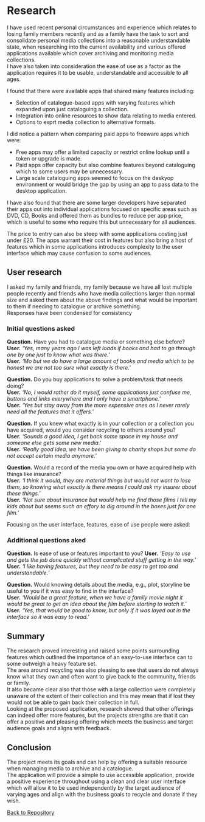 # Research  

I have used recent personal circumstances and experience which relates to losing family members recently and as a family have the task to sort and consolidate personal media collections into a reasonable understandable state, when researching into the current availability and various offered applications available which cover archiving and monitoring media collections.  
I have also taken into consideration the ease of use as a factor as the application requires it to be usable, understandable and accessible to all ages.  

I found that there were available apps that shared many features including:  
- Selection of catalogue-based apps with varying features which expanded upon just cataloguing a collection.  
- Integration into online resources to show data relating to media entered.  
- Options to exprt media collection to alternative formats.  

I did notice a pattern when comparing paid apps to freeware apps which were:  
- Free apps may offer a limited capacity or restrict online lookup until a token or upgrade is made.  
- Paid apps offer capacity but also combine features beyond cataloguing which to some users may be unnecessary.  
- Large scale cataloguing apps seemed to focus on the deskyop environment or would bridge the gap by using an app to pass data to the desktop application.  

I have also found that there are some larger developers have separated their apps out into individual applications focused on specific areas such as DVD, CD, Books and offered them as bundles to reduce per app price, which is useful to some who require this but unnecessary for all audiences.  

The price to entry can also be steep with some applications costing just under £20.
The apps warrant their cost in features but also bring a host of features which in some applications introduces complexity to the user interface which may cause confusion to some audiences.  

## User research  
I asked my family and friends, my family because we have all lost multiple people recently and friends who have media collections larger than normal size and asked them about the above findings and what would be important to them if needing to catalogue or archive something.  
Responses have been condensed for consistency  

### Initial questions asked  
**Question.** Have you had to catalogue media or something else before?  
**User.** _‘Yes, many years ago I was left loads if books and had to go through one by one just to know what was there.’_  
**User.** _‘Mo but we do have a large amount of books and media which to be honest we are not too sure what exactly is there.’_  

**Question.** Do you buy applications to solve a problem/task that needs doing?  
**User.** _‘No, I would rather do it myself, some applications just confuse me, buttons and links everywhere and I only have a smartphone.’_  
**User.** _‘Yes but stay away from the more expensive ones as I never rarely need all the features that it offers.’_  

**Question.** If you knew what exactly is in your collection or a collection you have acquired, would you consider recycling to others around you?  
**User.** _‘Sounds a good idea, I get back some space in my house and someone else gets some new media.'_  
**User.** _‘Really good idea, we have been giving to charity shops but some do not accept certain media anymore.’_  

**Question.** Would a record of the media you own or have acquired help with things like insurance?  
**User.** _‘I think it would, they are material things but would not want to lose them, so knowing what exactly is there means I could ask my insurer about these things.’_  
**User.** _‘Not sure about insurance but would help me find those films I tell my kids about but seems such an effory to dig around in the boxes just for one film.’_  

Focusing on the user interface, features, ease of use people were asked:  

### Additional questions aked  
**Question.** Is ease of use or features important to you?
**User.** _‘Easy to use and gets the job done quickly without complicated stuff getting in the way.’_  
**User.** _‘I like having features, but they need to be easy to get too and understandable.’_  

**Question.** Would knowing details about the media, e.g., plot, storyline be useful to you if it was easy to find in the interface?   
**User.** _‘Would be a great feature, when we have a family movie night it would be great to get an idea about the film before starting to watch it.’_  
**User.** _‘Yes, that would be good to know, but only if it was layed out in the interface so it was easy to read.’_  

## Summary
The research proved interesting and raised some points surrounding features which outlined the importance of an easy-to-use interface can to some outweigh a heavy feature set.  
The area around recycling was also pleasing to see that users do not always know what they own and often want to give back to the community, friends or family.  
It also became clear also that those with a large collection were completely unaware of the extent of their collection and this may mean that if lost they would not be able to gain back their collection in full.  
Looking at the proposed application, research showed that other offerings can indeed offer more features, but the projects strengths are that it can offer a positive and pleasing offering which meets the business and target audience goals and aligns with feedback.  

## Conclusion
The project meets its goals and can help by offering a suitable resource when managing media to archive and a catalogue.  
The application will provide a simple to use accessible application, provide a positive experience throughout using a clean and clear user interface which will allow it to be used independently by the target audience of varying ages and align with the business goals to recycle and donate if they wish.  

[Back to Repository](https://github.com/JHodgkins/MSP3-Movie2Archive)  
